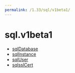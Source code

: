 ```yaml
---
permalink: /1.33/sql/v1beta1/
---
```


# sql.v1beta1



* [sqlDatabase](sqlDatabase.md)
* [sqlInstance](sqlInstance.md)
* [sqlUser](sqlUser.md)
* [sqlsslCert](sqlsslCert.md)